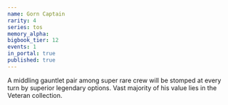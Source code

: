```yaml
---
name: Gorn Captain
rarity: 4
series: tos
memory_alpha:
bigbook_tier: 12
events: 1
in_portal: true
published: true
---
```


 A middling gauntlet pair among super rare crew will be stomped at every turn by superior legendary options. Vast majority of his value lies in the Veteran collection.
